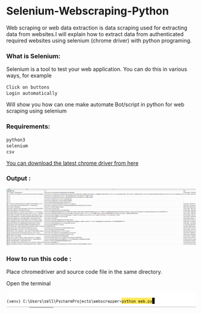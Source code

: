 # Selenium-Webscraping-Python

Web scraping or web data extraction is data scraping used for extracting data from websites.I will explain how to extract data from authenticated required websites using selenium (chrome driver) with python programing. 

### What is Selenium:

Selenium is a tool to test your web application. You can do this in various ways, for example

    Click on buttons
    Login automatically

Will show you how can one make automate Bot/script in python for web scraping using selenium 

### Requirements:

    python3
    selenium
    csv

<a href="https://www.w3schools.com">You can download the latest chrome driver from here </a>

### Output :

![alt text](https://github.com/anupriya99/Selenium-Webscraping-Python/blob/master/scrapping_output.PNG)

### How to run this code :

Place chromedriver and source code file in the same directory.

Open the terminal 

![alt text](https://github.com/anupriya99/Selenium-Webscraping-Python/blob/master/run_command.PNG)





